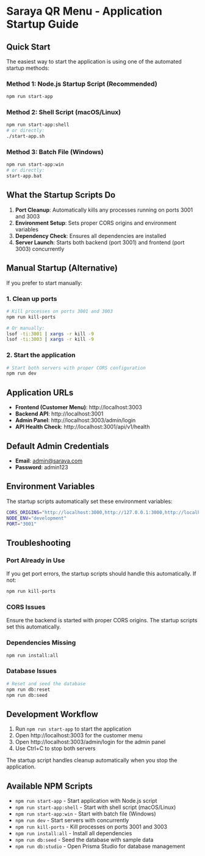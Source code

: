 # Saraya QR Menu - Application Startup Guide

## Quick Start

The easiest way to start the application is using one of the automated startup methods:

### Method 1: Node.js Startup Script (Recommended)
```bash
npm run start-app
```

### Method 2: Shell Script (macOS/Linux)
```bash
npm run start-app:shell
# or directly:
./start-app.sh
```

### Method 3: Batch File (Windows)
```bash
npm run start-app:win
# or directly:
start-app.bat
```

## What the Startup Scripts Do

1. **Port Cleanup**: Automatically kills any processes running on ports 3001 and 3003
2. **Environment Setup**: Sets proper CORS origins and environment variables
3. **Dependency Check**: Ensures all dependencies are installed
4. **Server Launch**: Starts both backend (port 3001) and frontend (port 3003) concurrently

## Manual Startup (Alternative)

If you prefer to start manually:

### 1. Clean up ports
```bash
# Kill processes on ports 3001 and 3003
npm run kill-ports

# Or manually:
lsof -ti:3001 | xargs -r kill -9
lsof -ti:3003 | xargs -r kill -9
```

### 2. Start the application
```bash
# Start both servers with proper CORS configuration
npm run dev
```

## Application URLs

- **Frontend (Customer Menu)**: http://localhost:3003
- **Backend API**: http://localhost:3001
- **Admin Panel**: http://localhost:3003/admin/login
- **API Health Check**: http://localhost:3001/api/v1/health

## Default Admin Credentials

- **Email**: admin@saraya.com
- **Password**: admin123

## Environment Variables

The startup scripts automatically set these environment variables:

```bash
CORS_ORIGINS="http://localhost:3000,http://127.0.0.1:3000,http://localhost:3003,http://127.0.0.1:3003"
NODE_ENV="development"
PORT="3001"
```

## Troubleshooting

### Port Already in Use
If you get port errors, the startup scripts should handle this automatically. If not:
```bash
npm run kill-ports
```

### CORS Issues
Ensure the backend is started with proper CORS origins. The startup scripts set this automatically.

### Dependencies Missing
```bash
npm run install:all
```

### Database Issues
```bash
# Reset and seed the database
npm run db:reset
npm run db:seed
```

## Development Workflow

1. Run `npm run start-app` to start the application
2. Open http://localhost:3003 for the customer menu
3. Open http://localhost:3003/admin/login for the admin panel
4. Use Ctrl+C to stop both servers

The startup script handles cleanup automatically when you stop the application.

## Available NPM Scripts

- `npm run start-app` - Start application with Node.js script
- `npm run start-app:shell` - Start with shell script (macOS/Linux)  
- `npm run start-app:win` - Start with batch file (Windows)
- `npm run dev` - Start servers with concurrently
- `npm run kill-ports` - Kill processes on ports 3001 and 3003
- `npm run install:all` - Install all dependencies
- `npm run db:seed` - Seed the database with sample data
- `npm run db:studio` - Open Prisma Studio for database management